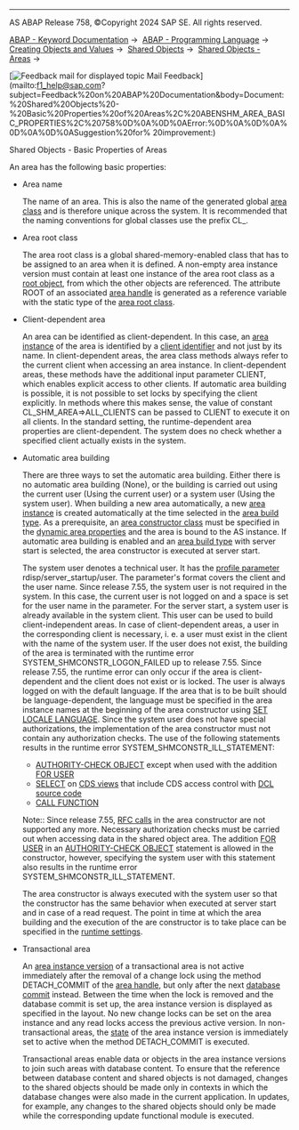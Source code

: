   

* * *

AS ABAP Release 758, ©Copyright 2024 SAP SE. All rights reserved.

[ABAP - Keyword Documentation](javascript:call_link\('abenabap.htm'\)) →  [ABAP - Programming Language](javascript:call_link\('abenabap_reference.htm'\)) →  [Creating Objects and Values](javascript:call_link\('abencreate_objects.htm'\)) →  [Shared Objects](javascript:call_link\('abenabap_shared_objects.htm'\)) →  [Shared Objects - Areas](javascript:call_link\('abenshm_areas.htm'\)) → 

 [![](Mail.gif?object=Mail.gif "Feedback mail for displayed topic") Mail Feedback](mailto:f1_help@sap.com?subject=Feedback%20on%20ABAP%20Documentation&body=Document:%20Shared%20Objects%20-%20Basic%20Properties%20of%20Areas%2C%20ABENSHM_AREA_BASIC_PROPERTIES%2C%20758%0D%0A%0D%0AError:%0D%0A%0D%0A%0D%0A%0D%0ASuggestion%20for%
20improvement:)

Shared Objects - Basic Properties of Areas

An area has the following basic properties:

-   Area name
    
    The name of an area. This is also the name of the generated global [area class](javascript:call_link\('abenshm_area_class.htm'\)) and is therefore unique across the system. It is recommended that the naming conventions for global classes use the prefix CL\_.
    
-   Area root class
    
    The area root class is a global shared-memory-enabled class that has to be assigned to an area when it is defined. A non-empty area instance version must contain at least one instance of the area root class as a [root object](javascript:call_link\('abenroot_object_glosry.htm'\) "Glossary Entry"), from which the other objects are referenced. The attribute ROOT of an associated [area handle](javascript:call_link\('abenarea_handle_glosry.htm'\) "Glossary Entry") is generated as a reference variable with the static type of the [area root class](javascript:call_link\('abenroot_data_class_glosry.htm'\) "Glossary Entry").
    
-   Client-dependent area
    
    An area can be identified as client-dependent. In this case, an [area instance](javascript:call_link\('abenarea_instance_glosry.htm'\) "Glossary Entry") of the area is identified by a [client identifier](javascript:call_link\('abenclient_identifier_glosry.htm'\) "Glossary Entry") and not just by its name. In client-dependent areas, the area class methods always refer to the current client when accessing an area instance. In client-dependent areas, these methods have the additional input parameter CLIENT, which enables explicit access to other clients. If automatic area building is possible, it is not possible to set locks by specifying the client explicitly. In methods where this makes sense, the value of constant CL\_SHM\_AREA=>ALL\_CLIENTS can be passed to CLIENT to execute it on all clients. In the standard setting, the runtime-dependent area properties are client-dependent. The system does no check whether a specified client actually exists in the system.
    
-   Automatic area building
    
    There are three ways to set the automatic area building. Either there is no automatic area building (None), or the building is carried out using the current user (Using the current user) or a system user (Using the system user). When building a new area automatically, a new [area instance](javascript:call_link\('abenarea_instance_glosry.htm'\) "Glossary Entry") is created automatically at the time selected in the [area build type](javascript:call_link\('abenshm_area_runtime_properties.htm'\)). As a prerequisite, an [area constructor class](javascript:call_link\('abenshm_area_constructor_class.htm'\)) must be specified in the [dynamic area properties](javascript:call_link\('abenshm_area_dynamic_properties.htm'\)) and the area is bound to the AS instance. If automatic area building is enabled and an [area build type](javascript:call_link\('abenshm_area_runtime_properties.htm'\)) with server start is selected, the area constructor is executed at server start.
    
    The system user denotes a technical user. It has the [profile parameter](javascript:call_link\('abenprofile_parameter_glosry.htm'\) "Glossary Entry") rdisp/server\_startup/user. The parameter's format covers the client and the user name. Since release 7.55, the system user is not required in the system. In this case, the current user is not logged on and a space is set for the user name in the parameter. For the server start, a system user is already available in the system client. This user can be used to build client-independent areas. In case of client-dependent areas, a user in the corresponding client is necessary, i. e. a user must exist in the client with the name of the system user. If the user does not exist, the building of the area is terminated with the runtime error SYSTEM\_SHMCONSTR\_LOGON\_FAILED up to release 7.55. Since release 7.55, the runtime error can only occur if the area is client-dependent and the client does not exist or is locked. The user is always logged on with the default language. If the area that is to be built should be language-dependent, the language must be specified in the area instance names at the beginning of the area constructor using [SET LOCALE LANGUAGE](javascript:call_link\('abapset_locale.htm'\)). Since the system user does not have special authorizations, the implementation of the area constructor must not contain any authorization checks. The use of the following statements results in the runtime error SYSTEM\_SHMCONSTR\_ILL\_STATEMENT:
    
    -   [AUTHORITY-CHECK OBJECT](javascript:call_link\('abapauthority-check.htm'\)) except when used with the addition [FOR USER](abapauthority-check.htm#!ABAP_ONE_ADD@1@)
    -   [SELECT](javascript:call_link\('abapselect.htm'\)) on [CDS views](javascript:call_link\('abencds_view_glosry.htm'\) "Glossary Entry") that include CDS access control with [DCL source code](javascript:call_link\('abendcl_source_code_glosry.htm'\) "Glossary Entry")
    -   [CALL FUNCTION](javascript:call_link\('abapcall_function_destination-.htm'\))
    
    Note:: Since release 7.55, [RFC calls](javascript:call_link\('abenremote_function_call_glosry.htm'\) "Glossary Entry") in the area constructor are not supported any more. Necessary authorization checks must be carried out when accessing data in the shared object area. The addition [FOR USER](abapauthority-check.htm#!ABAP_ONE_ADD@1@) in an [AUTHORITY-CHECK OBJECT](javascript:call_link\('abapauthority-check.htm'\)) statement is allowed in the constructor, however, specifying the system user with this statement also results in the runtime error SYSTEM\_SHMCONSTR\_ILL\_STATEMENT.
    
    The area constructor is always executed with the system user so that the constructor has the same behavior when executed at server start and in case of a read request. The point in time at which the area building and the execution of the are constructor is to take place can be specified in the [runtime settings](javascript:call_link\('abenshm_area_runtime_properties.htm'\)).
    
-   Transactional area
    
    An [area instance version](javascript:call_link\('abenarea_instance_version_glosry.htm'\) "Glossary Entry") of a transactional area is not active immediately after the removal of a change lock using the method DETACH\_COMMIT of the [area handle](javascript:call_link\('abenarea_handle_glosry.htm'\) "Glossary Entry"), but only after the next [database commit](javascript:call_link\('abendatabase_commit_glosry.htm'\) "Glossary Entry") instead. Between the time when the lock is removed and the database commit is set up, the area instance version is displayed as specified in the layout. No new change locks can be set on the area instance and any read locks access the previous active version. In non-transactional areas, the [state](javascript:call_link\('abenshm_area_instance_state.htm'\)) of the area instance version is immediately set to active when the method DETACH\_COMMIT is executed.
    
    Transactional areas enable data or objects in the area instance versions to join such areas with database content. To ensure that the reference between database content and shared objects is not damaged, changes to the shared objects should be made only in contexts in which the database changes were also made in the current application. In updates, for example, any changes to the shared objects should only be made while the corresponding update functional module is executed.